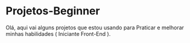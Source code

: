 # Projetos-Beginner
Olá, aqui vai alguns projetos que estou usando para Praticar e melhorar minhas habilidades ( Iniciante Front-End ).
